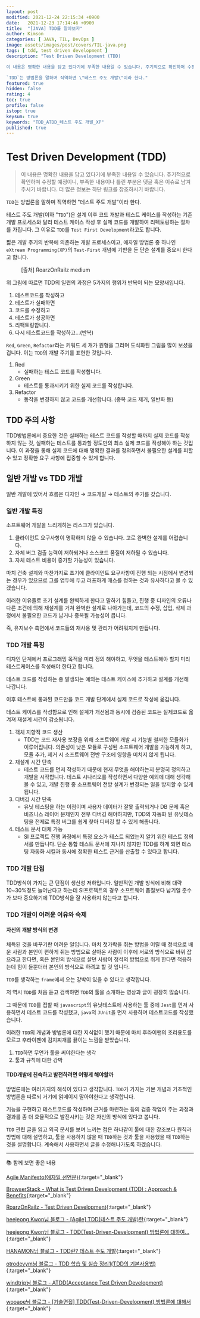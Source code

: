 ```yaml
---
layout: post
modified: 2021-12-24 22:15:34 +0900
date:   2021-12-23 17:14:46 +0900
title:  "[JAVA] TDD를 알아보자"
author: Kimson
categories: [ JAVA, TIL, DevOps ]
image: assets/images/post/covers/TIL-java.png
tags: [ tdd, test driven development ]
description: "Test Driven Development (TDD)

이 내용은 명확한 내용을 담고 있다기에 부족한 내용일 수 있습니다. 주기적으로 확인하며 수정할 예정이니, 부족한 내용이나 틀린 부분은 댓글 혹은 이슈로 남겨주시기 바랍니다. 더 많은 정보는 하단 링크를 참조하시기 바랍니다.

`TDD`는 방법론을 말하며 직역하면 \"테스트 주도 개발\"이라 한다."
featured: true
hidden: false
rating: 4
toc: true
profile: false
istop: true
keysum: true
keywords: "TDD_ATDD_테스트 주도 개발_XP"
published: true
---
```


# Test Driven Development (TDD)

> 이 내용은 명확한 내용을 담고 있다기에 부족한 내용일 수 있습니다. 주기적으로 확인하며 수정할 예정이니, 부족한 내용이나 틀린 부분은 댓글 혹은 이슈로 남겨주시기 바랍니다. 더 많은 정보는 하단 링크를 참조하시기 바랍니다.

`TDD`는 방법론을 말하며 직역하면 "테스트 주도 개발"이라 한다.

테스트 주도 개발(이하 "`TDD`")은 설계 이후 코드 개발과 테스트 케이스를 작성하는 기존 개발 프로세스와 달리 테스트 케이스 작성 후 실제 코드를 개발하여 리펙토링하는 절차를 가집니다. 그 이유로 `TDD`를 `Test First Development`라고도 합니다.

짧은 개발 주기의 반복에 의존하는 개발 프로세스이고, 애자일 방법론 중 하나인 `eXtream Programming(XP)`의 `Test-First` 개념에 기반을 둔 단순 설계를 중요시 한다고 합니다.


<figure class="text-center">
<span class="w-inline-block">
   <img src="https://miro.medium.com/max/384/1*rvV11YOy8YJtiY1cjTTE6g.png" alt="" title="TDD개념">
   <figcaption>[출처] RoarzOnRailz medium</figcaption>
</span>
</figure>

위 그림에 따르면 TDD의 일련의 과정은 5가지의 행위가 반복이 되는 모양새입니다.

1. 테스트코드를 작성하고
2. 테스트가 실패하면
3. 코드를 수정하고
4. 테스트가 성공하면
5. 리팩토링합니다.
6. 다시 테스트코드를 작성하고...(반복)


`Red`, `Green`, `Refactor`라는 키워드 세 개가 원형을 그리며 도식화된 그림을 많이 보셨을 겁니다. 이는 `TDD`의 개발 주기를 표현한 것입니다.

1. Red
   - 실패하는 테스트 코드를 작성합니다.
2. Green
   - 테스트를 통과시키기 위한 실제 코드를 작성합니다.
3. Refactor
   - 동작을 변경하지 않고 코드를 개선합니다. (중복 코드 제거, 일반화 등)

## TDD 주의 사항

TDD방법론에서 중요한 것은 실패하는 테스트 코드를 작성할 때까지 실제 코드를 작성하지 않는 것, 실패하는 테스트를 통과할 정도만의 최소 실제 코드를 작성해야 하는 것입니다. 이 과정을 통해 실제 코드에 대해 명확한 결과를 정의하면서 불필요한 설계를 피할 수 있고 정확한 요구 사항에 집중할 수 있게 합니다.

## 일반 개발 vs TDD 개발

일반 개발에 있어서 흐름은 디자인 &#8594; 코드개발 &#8594; 테스트의 주기를 갖습니다.

### 일반 개발 특징

소프트웨어 개발을 느리게하는 리스크가 있습니다.

1. 클라이언트 요구사항이 명확하지 않을 수 있습니다. 고로 완벽한 설계를 어렵습니다.
2. 자체 버그 검출 능력이 저하되거나 소스코드 품질이 저하될 수 있습니다.
3. 자체 테스트 비용이 증가할 가능성이 있습니다.

마치 건축 설계와 마찬가지로 초기에 클라이언트 요구사항이 진행 되는 시점에서 변경되는 경우가 있으므로 그를 염두에 두고 러프하게 매스를 정하는 것과 유사하다고 볼 수 있겠습니다.

이러한 이유들로 초기 설계를 완벽하게 한다고 말하기 힘들고, 진행 중 디자인의 오류나 다른 조건에 의해 재설계를 거쳐 완벽한 설계로 나아가는데, 코드의 수정, 삽입, 삭제 과정에서 불필요한 코드가 남거나 중복될 가능성이 큽니다.

즉, 유지보수 측면에서 코드들의 재사용 및 관리가 어려워지게 만듭니다.

### TDD 개발 특징

디자인 단계에서 프로그래밍 목적을 미리 정의 해야하고, 무엇을 테스트해야 할지 미리 테스트케이스를 작성해야 한다고 합니다.

테스트 코드를 작성하는 중 발생되는 예외는 테스트 케이스에 추가하고 설계를 개선해 나갑니다.

이후 테스트에 통과된 코드만을 코드 개발 단계에서 실제 코드로 작성에 옮깁니다.

테스트 케이스를 작성함으로 인해 설계가 개선됨과 동시에 검증된 코드는 실제코드로 옮겨져 재설계 시간이 감소됩니다.

1. 객체 지향적 코드 생산
   - TDD는 코드 재사용 보장을 위해 소프트웨어 개발 시 기능별 철저한 모듈화가 이루어집니다. 의존성이 낮은 모듈로 구성된 소프트웨어 개발을 가능하게 하고, 모듈 추가, 제거 시 소프트웨어 전반 구조에 영향을 미치지 않게 됩니다.
2. 재설계 시간 단축
   - 테스트 코드를 먼저 작성하기 때문에 현재 무엇을 해야하는지 분명히 정의하고 개발을 시작합니다. 테스트 시나리오를 작성하면서 다양한 예외에 대해 생각해 볼 수 있고, 개발 진행 중 소프트웨어 전방 설계가 변경되는 일을 방지할 수 있게 됩니다.
3. 디버깅 시간 단축
   - 유닛 테스팅을 하는 이점이며 사용자 데이터가 잘못 출력되거나 DB 문제 혹은 비즈니스 레이어 문제인지 전부 디버깅 해야하지만, TDD의 자동화 된 유닛테스팅을 전제로 특정 버그를 쉽게 찾아 디버깅 할 수 있게 해줍니다.
4. 테스트 문서 대체 가능
   - SI 프로젝트 진행 과정에서 특정 요소가 테스트 되었는지 알기 위한 테스트 정의서를 만듭니다. 단순 통합 테스트 문서에 지나지 않지만 TDD를 하게 되면 테스팅 자동화 시킬과 동시에 정확한 테스트 근거를 산출할 수 있다고 합니다.

### TDD 개발 단점

TDD방식이 가지는 큰 단점이 생산성 저하입니다. 일반적인 개발 방식에 비해 대략 10~30%정도 늘어난다고 하는데 SI프로젝트의 경우 소프트웨어 품질보다 납기일 준수가 보다 중요하기에 TDD방식을 잘 사용하지 않는다고 합니다.

### TDD 개발이 어려운 이유와 숙제

#### 자신의 개발 방식의 변경

체득된 것을 바꾸기란 어려운 일입니다. 마치 젓가락을 쥐는 방법을 어릴 때 정석으로 배운 사람과 본인이 편하게 쥐는 방법으로 살아온 사람이 이후에 서로의 방식으로 바꿔 잡으라고 한다면, 혹은 본인의 방식으로 살던 사람이 정석의 방법으로 쥐게 한다면 적응하는데 힘이 들뿐더러 본인의 방식으로 하려고 할 것 입니다.

`TDD`를 생각하는 `frame`에서 오는 강박이 있을 수 있다고 생각합니다.

저 역시 `TDD`를 처음 듣고 검색하면 `TDD`의 툴을 소개하는 영상과 글이 굉장히 많습니다.

그 때문에 `TDD`를 접할 때 `javascript`의 유닛테스트에 사용하는 툴 중에 `Jest`를 먼저 사용하면서 테스트 코드를 작성했고, `java`의 `JUnit`을 먼저 사용하며 테스트코드를 작성했습니다.

이러한 `TDD`의 개념과 방법론에 대한 지식없이 했기 때문에 마치 후라이팬의 조리용도를 모르고 후라이팬에 김치찌개를 끓이는 느낌을 받았습니다.

1. `TDD`하면 무언가 툴을 써야한다는 생각
2. 툴과 규칙에 대한 강박

#### TDD개발에 친숙하고 발전하려면 어떻게 해야할까

방법론에는 여러가지의 해석이 있다고 생각합니다. `TDD`가 가지는 기본 개념과 기초적인 방법론을 따르되 거기에 얽메이지 말아야한다고 생각합니다.

기능을 구현하고 테스트코드를 작성하며 근거를 마련하는 등의 검증 작업이 주는 과정과 결과를 좀 더 효율적으로 발전시키는 것은 자신의 방식에 있다고 봅니다.

`TDD` 관련 글을 읽고 외국 문서를 보며 느끼는 점은 하나같이 툴에 대한 강조보다 원칙과 방법에 대해 설명하고, 툴을 사용하지 않을 때 `TDD`하는 것과 툴을 사용했을 때 `TDD`하는 것을 설명합니다. 계속해서 사용하면서 글을 수정해나가도록 하겠습니다.

-----

📚 함께 보면 좋은 내용

[Agile Manifesto(애자일 선언문)](https://agilemanifesto.org/){:target="_blank"}

[BrowserStack - What is Test Driven Development (TDD) : Approach & Benefits](https://www.browserstack.com/guide/what-is-test-driven-development){:target="_blank"}

[RoarzOnRailz - Test Driven Development](https://medium.com/thelearningcurve/test-driven-development-24be406e185c){:target="_blank"}

[heejeong Kwon님 블로그 - [Agile] TDD(테스트 주도 개발)란](https://gmlwjd9405.github.io/2018/06/03/agile-tdd.html){:target="_blank"}

[heejeong Kwon님 블로그 - TDD(Test-Driven-Development) 방법론에 대하여…](http://clipsoft.co.kr/wp/blog/tddtest-driven-development-%EB%B0%A9%EB%B2%95%EB%A1%A0/){:target="_blank"}

[HANAMON님 블로그 - TDD란? 테스트 주도 개발](https://hanamon.kr/tdd%EB%9E%80-%ED%85%8C%EC%8A%A4%ED%8A%B8-%EC%A3%BC%EB%8F%84-%EA%B0%9C%EB%B0%9C/){:target="_blank"}

[otrodevym님 블로그 - TDD 학습 및 실습 정리1(TDD의 기본사용법)](https://otrodevym.tistory.com/entry/TDD-%ED%95%99%EC%8A%B5-%EB%B0%8F-%EC%8B%A4%EC%8A%B5-%EC%A0%95%EB%A6%AC1){:target="_blank"}

[windtrip님 블로그 - ATDD(Acceptance Test Driven Development)](https://velog.io/@windtrip/ATDDAcceptance-Test-Driven-Development){:target="_blank"}

[wooaoe님 블로그 - [기술면접] TDD(Test-Driven-Development) 방법론에 대해서](https://wooaoe.tistory.com/33){:target="_blank"}
